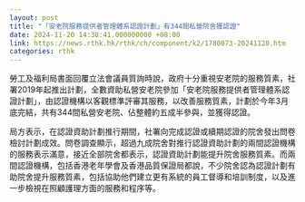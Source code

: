 ```yaml
---
layout: post
title: "「安老院服務提供者管理體系認證計劃」有344間私營院舍獲認證"
date: 2024-11-20 14:38:41.000000000 +08:00
link: https://news.rthk.hk/rthk/ch/component/k2/1780073-20241120.htm
categories: rthk
---
```


勞工及福利局書面回覆立法會議員質詢時說，政府十分重視安老院的服務質素，社署2019年起推出計劃，全數資助私營安老院參加「安老院服務提供者管理體系認證計劃」，由認證機構以客觀標準評審其服務，以改善服務質素，計劃於今年3月底完結，共有344間私營安老院、佔整體約五成半參與，並獲得認證。
 
局方表示，在認證資助計劃推行期間，社署向完成認證或續期認證的院舍發出問卷檢討計劃成效。問卷調查顯示，超過九成院舍對推行認證資助計劃的兩間認證機構的服務表示滿意，接近全部院舍都表示，認證資助計劃能提升院舍服務質素。而兩間認證機構，包括香港老年學會及香港品質保證局都說，不少院舍認為認證計劃有助院舍提升服務質素，包括協助他們建立更有系統的員工督導和培訓制度，以及進一步檢視在照顧護理方面的服務和程序等。
